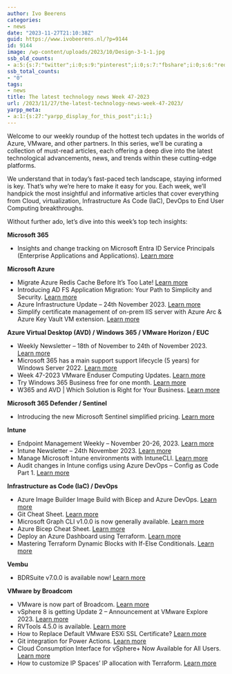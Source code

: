 ```yaml
---
author: Ivo Beerens
categories:
- news
date: "2023-11-27T21:10:38Z"
guid: https://www.ivobeerens.nl/?p=9144
id: 9144
image: /wp-content/uploads/2023/10/Design-3-1-1.jpg
ssb_old_counts:
- a:5:{s:7:"twitter";i:0;s:9:"pinterest";i:0;s:7:"fbshare";i:0;s:6:"reddit";i:0;s:6:"tumblr";N;}
ssb_total_counts:
- "0"
tags:
- news
title: The latest technology news Week 47-2023
url: /2023/11/27/the-latest-technology-news-week-47-2023/
yarpp_meta:
- a:1:{s:27:"yarpp_display_for_this_post";i:1;}
---
```


Welcome to our weekly roundup of the hottest tech updates in the worlds of Azure, VMware, and other partners. In this series, we’ll be curating a collection of must-read articles, each offering a deep dive into the latest technological advancements, news, and trends within these cutting-edge platforms.

We understand that in today’s fast-paced tech landscape, staying informed is key. That’s why we’re here to make it easy for you. Each week, we’ll handpick the most insightful and informative articles that cover everything from Cloud, virtualization, Infrastructure As Code (IaC), DevOps to End User Computing breakthroughs.

Without further ado, let’s dive into this week’s top tech insights:

**Microsoft 365**

- Insights and change tracking on Microsoft Entra ID Service Principals (Enterprise Applications and Applications). [Learn more](https://github.com/JulianHayward/AzADServicePrincipalInsights)

**Microsoft Azure**

- Migrate Azure Redis Cache Before It’s Too Late! [Learn more](https://youtu.be/UIJJ_qbnvkY?si=xk_BrxtDv1TBG-V2)
- Introducing AD FS Application Migration: Your Path to Simplicity and Security. [Learn more](https://techcommunity.microsoft.com/t5/security-compliance-and-identity/introducing-ad-fs-application-migration-your-path-to-simplicity/ba-p/3980232)
- Azure Infrastructure Update – 24th November 2023. [Learn more](https://youtu.be/F0lcbJ9RKgk?si=C9zVdcdo0Du5vg-H)
- Simplify certificate management of on-prem IIS server with Azure Arc &amp; Azure Key Vault VM extension. [Learn more](https://techcommunity.microsoft.com/t5/azure-arc-blog/simplify-certificate-management-of-on-prem-iis-server-with-azure/ba-p/3990660?wt.mc_id=AZ-MVP-5000436)

**Azure Virtual Desktop (AVD) / Windows 365 / VMware Horizon / EUC**

- Weekly Newsletter – 18th of November to 24th of November 2023. [Learn more](https://w365community.com/weekly-newsletter-18th-of-november-to-24th-of-november-2023)
- Microsoft 365 has a main support support lifecycle (5 years) for Windows Server 2022. [Learn more ](https://t.co/VmlQZ22oE2)
- Week 47-2023 VMware Enduser Computing Updates. [Learn more](https://juliuslienemann.wordpress.com/2023/11/24/week-47-2023-vmware-enduser-computing-updates/)
- Try Windows 365 Business free for one month. [Learn more](https://www.microsoft.com/en-us/windows-365/business/windows-365-free-trial)
- W365 and AVD | Which Solution is Right for Your Business. [Learn more](https://www.mobile-mentor.com/insights/w365-and-avd-which-solution-is-right-for-your-business/)

**Microsoft 365 Defender / Sentinel**

- Introducing the new Microsoft Sentinel simplified pricing. [Learn more](https://techcommunity.microsoft.com/t5/microsoft-sentinel-blog/introducing-the-new-microsoft-sentinel-simplified-pricing/ba-p/3869145?wt.mc_id=AZ-MVP-5000436)

**Intune**

- Endpoint Management Weekly – November 20-26, 2023. [Learn more](https://www.danielengberg.com/newsletter-november-20-26-2023/)
- Intune Newsletter – 24th November 2023. [Learn more](https://andrewstaylor.com/2023/11/24/intune-newsletter-24th-november-2023/)
- Manage Microsoft Intune environments with IntuneCLI. [Learn more](https://github.com/srozemuller/IntuneAssistant)
- Audit changes in Intune configs using Azure DevOps – Config as Code Part 1. [Learn more](https://mikemdm.de/2023/11/26/audit-changes-in-intune-configs-using-azure-devops-config-as-code-part-1/)

**Infrastructure as Code (IaC) / DevOps**

- Azure Image Builder Image Build with Bicep and Azure DevOps. [Learn more](https://luke.geek.nz/azure/Azure-Image-Builder-Build-Pipeline-with-Azure-DevOps/)
- Git Cheat Sheet. [Learn more](https://intellipaat.com/mediaFiles/2019/03/Git-Cheat-Sheet.jpg)
- Microsoft Graph CLI v1.0.0 is now generally available. [Learn more](https://devblogs.microsoft.com/microsoft365dev/microsoft-graph-cli-v1-0-0-is-now-generally-available/)
- Azure Bicep Cheat Sheet. [Learn more](https://github.com/johnlokerse/azure-bicep-cheat-sheet)
- Deploy an Azure Dashboard using Terraform. [Learn more](https://www.techielass.com/deploy-an-azure-dashboard-using-terraform/)
- Mastering Terraform Dynamic Blocks with If-Else Conditionals. [Learn more](https://youtu.be/fKfVDXzWqc0?si=RndFbWYW5rKdFQWj)

**Vembu**

- BDRSuite v7.0.0 is available now! [Learn more](https://www.bdrsuite.com/vembu-bdr-suite-release-notes/)

**VMware by Broadcom**

- VMware is now part of Broadcom. [Learn more](https://www.broadcom.com/info/vmware?utm_campaign=vmware-dayone&utm_medium=social&utm_source=twitter)
- vSphere 8 is getting Update 2 – Announcement at VMware Explore 2023. [Learn more](https://angrysysops.com/2023/08/24/vsphere-8-is-getting-update-2-announcement-at-vmware-explore-2023/)
- RVTools 4.5.0 is available. [Learn more](https://www.robware.net/rvtools/)
- How to Replace Default VMware ESXi SSL Certificate? [Learn more](http://localhost/2023/11/08/display-the-azure-virtual-desktop-session-host-and-the-image-version-that-is-used/)
- Git integration for Power Actions. [Learn more](https://blogs.vmware.com/PowerCLI/2023/11/git-integration-for-power-actions.html)
- Cloud Consumption Interface for vSphere+ Now Available for All Users. [Learn more](https://blogs.vmware.com/vsphere/2023/10/cloud-consumption-interface-vsphere-available.html)
- How to customize IP Spaces’ IP allocation with Terraform. [Learn more](https://blogs.vmware.com/cloudprovider/2023/11/how-to-customize-ip-spaces-ip-allocation-with-terraform.html)
